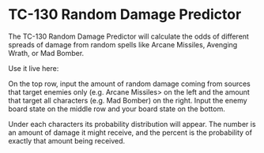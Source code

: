 # TC-130 Random Damage Predictor


The TC-130 Random Damage Predictor will calculate the odds of different spreads of damage 
from random spells like Arcane Missiles, Avenging Wrath, or Mad Bomber.

Use it live here: <url>

On the top row, input the amount of random damage coming from sources that target enemies only (e.g. Arcane Missiles> on the 
left and the amount that target all characters (e.g. Mad Bomber) on the right. Input the enemy board state on the middle row
and your board state on the bottom.

Under each characters its probability distribution will appear. The number is an amount of damage it might receive, and the 
percent is the probability of exactly that amount being received.
